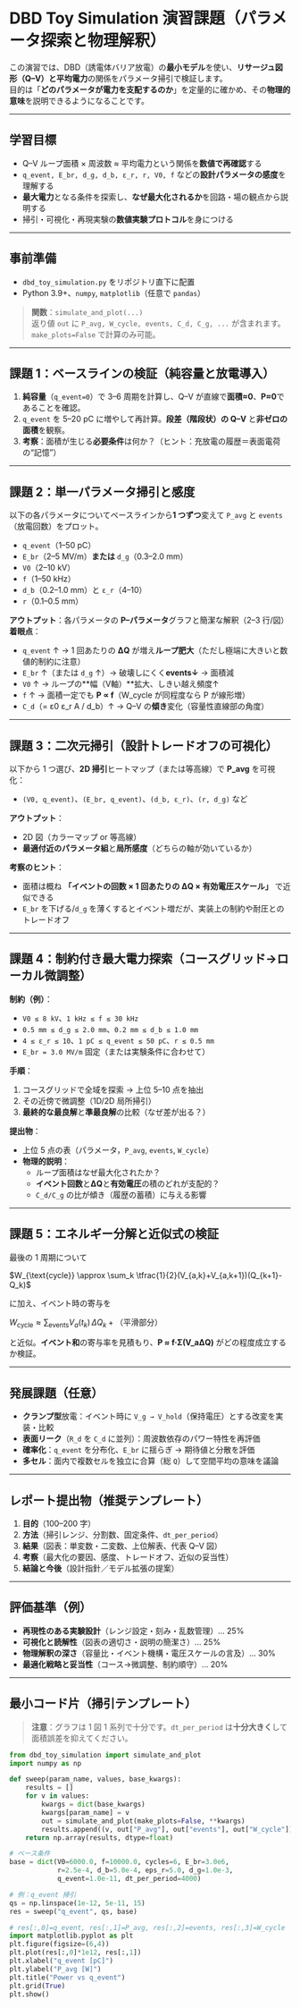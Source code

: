 # DBD Toy Simulation 演習課題（パラメータ探索と物理解釈）

この演習では、DBD（誘電体バリア放電）の**最小モデル**を使い、**リサージュ図形（Q–V）**と**平均電力**の関係をパラメータ掃引で検証します。  
目的は「**どのパラメータが電力を支配するのか**」を定量的に確かめ、その**物理的意味**を説明できるようになることです。

---

## 学習目標
- Q–V ループ面積 × 周波数 ≈ 平均電力という関係を**数値で再確認**する
- `q_event, E_br, d_g, d_b, ε_r, r, V0, f` などの**設計パラメータの感度**を理解する
- **最大電力**となる条件を探索し、**なぜ最大化されるか**を回路・場の観点から説明する
- 掃引・可視化・再現実験の**数値実験プロトコル**を身につける

---

## 事前準備
- `dbd_toy_simulation.py` をリポジトリ直下に配置
- Python 3.9+、`numpy`, `matplotlib`（任意で `pandas`）

> **関数**：`simulate_and_plot(...)`  
> 返り値 `out` に `P_avg, W_cycle, events, C_d, C_g, ...` が含まれます。`make_plots=False` で計算のみ可能。

---

## 課題 1：ベースラインの検証（純容量と放電導入）
1. **純容量**（`q_event=0`）で 3–6 周期を計算し、Q–V が直線で**面積≈0**、**P≈0**であることを確認。  
2. `q_event` を 5–20 pC に増やして再計算。**段差（階段状）の Q–V** と**非ゼロの面積**を観察。  
3. **考察**：面積が生じる**必要条件**は何か？（ヒント：充放電の履歴＝表面電荷の“記憶”）

---

## 課題 2：単一パラメータ掃引と感度
以下の各パラメータについてベースラインから**1 つずつ**変えて `P_avg` と `events`（放電回数）をプロット。
- `q_event`（1–50 pC）
- `E_br`（2–5 MV/m）**または** `d_g`（0.3–2.0 mm）
- `V0`（2–10 kV）
- `f`（1–50 kHz）
- `d_b`（0.2–1.0 mm）と `ε_r`（4–10）
- `r`（0.1–0.5 mm）

**アウトプット**：各パラメータの **P–パラメータ**グラフと簡潔な解釈（2–3 行/図）  
**着眼点**：
- `q_event` ↑ → 1 回あたりの **ΔQ** が増え**ループ肥大**（ただし極端に大きいと数値的制約に注意）  
- `E_br` ↑（または `d_g` ↑）→ 破壊しにくく**events↓** → 面積減  
- `V0` ↑ → ループの**幅（V軸）**拡大、しきい越え頻度↑  
- `f` ↑ → 面積一定でも **P ∝ f**（W_cycle が同程度なら P が線形増）  
- `C_d`（= ε0 ε_r A / d_b）↑ → Q–V の**傾き**変化（容量性直線部の角度）

---

## 課題 3：二次元掃引（設計トレードオフの可視化）
以下から 1 つ選び、**2D 掃引**ヒートマップ（または等高線）で **P_avg** を可視化：
- `(V0, q_event)`、`(E_br, q_event)`、`(d_b, ε_r)`、`(r, d_g)` など

**アウトプット**：
- 2D 図（カラーマップ or 等高線）
- **最適付近のパラメータ組**と**局所感度**（どちらの軸が効いているか）

**考察のヒント**：
- 面積は概ね **「イベントの回数 × 1 回あたりの ΔQ × 有効電圧スケール」** で近似できる
- `E_br` を下げる/`d_g` を薄くするとイベント増だが、実装上の制約や耐圧とのトレードオフ

---

## 課題 4：制約付き**最大電力探索**（コースグリッド→ローカル微調整）
**制約（例）**：
- `V0 ≤ 8 kV`、`1 kHz ≤ f ≤ 30 kHz`
- `0.5 mm ≤ d_g ≤ 2.0 mm`、`0.2 mm ≤ d_b ≤ 1.0 mm`
- `4 ≤ ε_r ≤ 10`、`1 pC ≤ q_event ≤ 50 pC`、`r ≤ 0.5 mm`
- `E_br = 3.0 MV/m` 固定（または実験条件に合わせて）

**手順**：
1. コースグリッドで全域を探索 → 上位 5–10 点を抽出  
2. その近傍で微調整（1D/2D 局所掃引）  
3. **最終的な最良解**と**準最良解**の比較（なぜ差が出る？）

**提出物**：
- 上位 5 点の表（パラメータ，`P_avg`, `events`, `W_cycle`）  
- **物理的説明**：  
  - ループ面積はなぜ最大化されたか？  
  - **イベント回数**と**ΔQ**と**有効電圧**の積のどれが支配的？  
  - `C_d/C_g` の比が傾き（履歴の蓄積）に与える影響

---

## 課題 5：**エネルギー分解**と近似式の検証
最後の 1 周期について  

$W_{\text{cycle}} \approx \sum_k \tfrac{1}{2}(V_{a,k}+V_{a,k+1})(Q_{k+1}-Q_k)$

に加え、イベント時の寄与を  

$W_{\text{cycle}} \approx \sum_{\text{events}} V_{a}(t_k)\,\Delta Q_k + \text{（平滑部分）}$

と近似。**イベント和**の寄与率を見積もり、**P ≈ f·Σ(V_aΔQ)** がどの程度成立するか検証。

---

## 発展課題（任意）
- **クランプ型**放電：イベント時に `V_g → V_hold`（保持電圧）とする改変を実装・比較
- **表面リーク**（`R_d` を `C_d` に並列）：周波数依存のパワー特性を再評価
- **確率化**：`q_event` を分布化、`E_br` に揺らぎ → 期待値と分散を評価
- **多セル**：面内で複数セルを独立に合算（総 `Q`）して空間平均の意味を議論

---

## レポート提出物（推奨テンプレート）
1. **目的**（100–200 字）  
2. **方法**（掃引レンジ、分割数、固定条件、`dt_per_period`）  
3. **結果**（図表：単変数・二変数、上位解表、代表 Q–V 図）  
4. **考察**（最大化の要因、感度、トレードオフ、近似の妥当性）  
5. **結論と今後**（設計指針／モデル拡張の提案）

---

## 評価基準（例）
- **再現性のある実験設計**（レンジ設定・刻み・乱数管理）… 25%
- **可視化と読解性**（図表の適切さ・説明の簡潔さ）… 25%
- **物理解釈の深さ**（容量比・イベント機構・電圧スケールの言及）… 30%
- **最適化戦略と妥当性**（コース→微調整、制約順守）… 20%

---

## 最小コード片（掃引テンプレート）

> **注意**：グラフは 1 図 1 系列で十分です。`dt_per_period` は**十分大きく**して面積誤差を抑えてください。

```python
from dbd_toy_simulation import simulate_and_plot
import numpy as np

def sweep(param_name, values, base_kwargs):
    results = []
    for v in values:
        kwargs = dict(base_kwargs)
        kwargs[param_name] = v
        out = simulate_and_plot(make_plots=False, **kwargs)
        results.append((v, out["P_avg"], out["events"], out["W_cycle"]))
    return np.array(results, dtype=float)

# ベース条件
base = dict(V0=6000.0, f=10000.0, cycles=6, E_br=3.0e6,
            r=2.5e-4, d_b=5.0e-4, eps_r=5.0, d_g=1.0e-3,
            q_event=1.0e-11, dt_per_period=4000)

# 例：q_event 掃引
qs = np.linspace(1e-12, 5e-11, 15)
res = sweep("q_event", qs, base)

# res[:,0]=q_event, res[:,1]=P_avg, res[:,2]=events, res[:,3]=W_cycle
import matplotlib.pyplot as plt
plt.figure(figsize=(6,4))
plt.plot(res[:,0]*1e12, res[:,1])
plt.xlabel("q_event [pC]")
plt.ylabel("P_avg [W]")
plt.title("Power vs q_event")
plt.grid(True)
plt.show()
